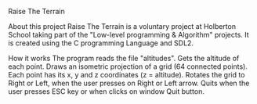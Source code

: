 Raise The Terrain

About this project
Raise The Terrain is a voluntary project at Holberton School taking part of the "Low-level programming & Algorithm" projects.
It is created using the C programming Language and SDL2.

How it works
The program reads the file "altitudes".
Gets the altitude of each point.
Draws an isometric projection of a grid (64 connected points). Each point has its x, y and z coordinates (z = altitude).
Rotates the grid to Right or Left, when the user presses on Right or Left arrow.
Quits when the user presses ESC key or when clicks on window Quit button.

